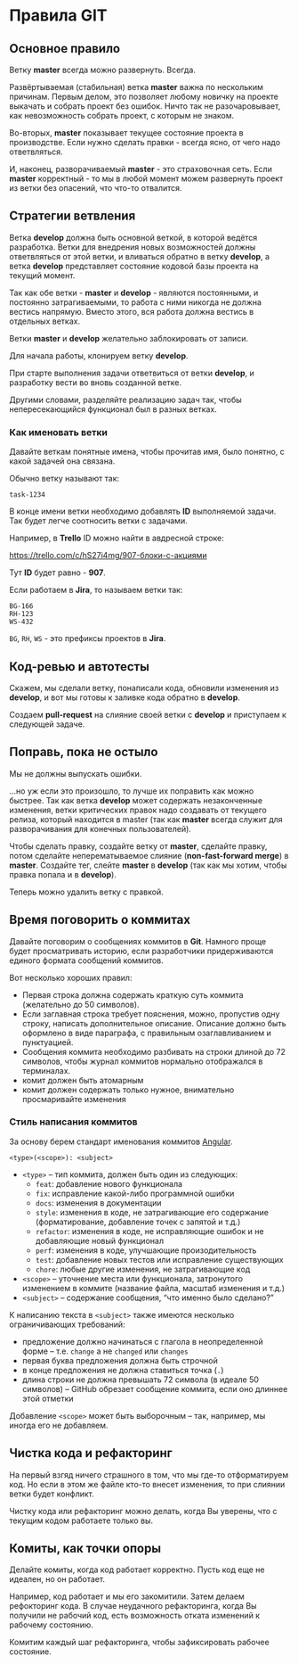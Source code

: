 Правила GIT
===

## Основное правило

Ветку __master__ всегда можно развернуть. Всегда.

Развёртываемая (стабильная) ветка __master__ важна по нескольким причинам. 
Первым делом, это позволяет любому новичку на проекте выкачать и собрать проект без ошибок. 
Ничто так не разочаровывает, как невозможность собрать проект, с которым не знаком.

Во-вторых, __master__ показывает текущее состояние проекта в производстве. 
Если нужно сделать правки - всегда ясно, от чего надо ответвляться.

И, наконец, разворачиваемый __master__ - это страховочная сеть. 
Если __master__ корректный - то мы в любой момент можем развернуть проект 
из ветки без опасений, что что-то отвалится.

## Стратегии ветвления

Ветка __develop__ должна быть основной веткой, в которой ведётся разработка. 
Ветки для внедрения новых возможностей должны ответвляться от этой ветки, 
и вливаться обратно в ветку __develop__, 
а ветка __develop__ представляет состояние кодовой базы проекта на текущий момент.

Так как обе ветки - __master__ и __develop__ - являются постоянными, 
и постоянно затрагиваемыми, то работа с ними никогда не должна вестись напрямую. 
Вместо этого, вся работа должна вестись в отдельных ветках.

Ветки __master__ и __develop__ желательно заблокировать от записи.

Для начала работы, клонируем ветку __develop__.

При старте выполнения задачи ответвиться от ветки __develop__, 
и разработку вести во вновь созданной ветке.

Другими словами, разделяйте реализацию задач так, 
чтобы непересекающийся функционал был в разных ветках.

### Как именовать ветки

Давайте веткам понятные имена, чтобы прочитав имя, 
было понятно, с какой задачей она связана.

Обычно ветку называют так: 

```
task-1234
```

В конце имени ветки необходимо добавлять **ID** выполняемой задачи.
Так будет легче соотносить ветки с задачами.

Например, в **Trello** ID можно найти в авдресной строке:

https://trello.com/c/hS27i4mg/907-блоки-с-акциями

Тут **ID** будет равно - **907**.

Если работаем в **Jira**, то называем ветки так:

```
BG-166
RH-123
WS-432
```

`BG`, `RH`, `WS` - это префиксы проектов в **Jira**.

## Код-ревью и автотесты

Скажем, мы сделали ветку, понаписали кода, обновили изменения из __develop__, 
и вот мы готовы к заливке кода обратно в __develop__.

Создаем __pull-request__ на слияние своей ветки с __develop__ и приступаем к следующей задаче.

## Поправь, пока не остыло

Мы не должны выпускать ошибки.

…но уж если это произошло, то лучше их поправить как можно быстрее. 
Так как ветка __develop__ может содержать незаконченные изменения, 
ветки критических правок надо создавать от текущего релиза, 
который находится в master (так как __master__ всегда служит 
для разворачивания для конечных пользователей).

Чтобы сделать правку, создайте ветку от __master__, сделайте правку, 
потом сделайте неперематываемое слияние (__non-fast-forward merge__) в __master__. 
Создайте тег, слейте __master__ в __develop__ (так как мы хотим, 
чтобы правка попала и в __develop__). 

Теперь можно удалить ветку с правкой.

## Время поговорить о коммитах

Давайте поговорим о сообщениях коммитов в __Git__. 
Намного проще будет просматривать историю, 
если разработчики придерживаются единого формата сообщений коммитов. 

Вот несколько хороших правил:

* Первая строка должна содержать краткую суть коммита 
(желательно до 50 символов).
* Если заглавная строка требует пояснения, можно, пропустив одну строку, 
написать дополнительное описание. 
Описание должно быть оформлено в виде параграфа, с правильным озаглавливанием и пунктуацией.
* Сообщения коммита необходимо разбивать на строки длиной до 72 символов, 
чтобы журнал коммитов нормально отображался в терминалах.
* комит должен быть атомарным
* комит должен содержать только нужное, внимательно просмаривайте изменения

### Стиль написания коммитов

За основу берем стандарт именования коммитов [Angular](https://github.com/angular/angular.js/blob/master/DEVELOPERS.md#-git-commit-guidelines).

	<type>(<scope>): <subject>

* `<type>` – тип коммита, должен быть один из следующих:
  * `feat`: добавление нового функционала
  * `fix`: исправление какой-либо программной ошибки
  * `docs`: изменения в документации
  * `style`: изменения в коде, не затрагивающие его содержание (форматирование, добавление точек с запятой и т.д.)
  * `refactor`: изменения в коде, не исправляющие ошибок и не добавляющие новый функционал
  * `perf`: изменения в коде, улучшающие произодительность
  * `test`: добавление новых тестов или исправление существующих
  * `chore`: любые другие изменения, не затрагивающие код
* `<scope>` – уточнение места или функционала, затронутого изменением в коммите (название файла, масштаб изменения и т.д.)
* `<subject>` – содержание сообщения, “что именно было сделано?”

К написанию текста в `<subject>` также имеются несколько ограничивающих требований:

* предложение должно начинаться с глагола в неопределенной форме – т.е. `change` а не `changed` или `changes`
* первая буква предложения должна быть строчной
* в конце предложения не должна ставиться точка (`.`)
* длина строки не должна превышать 72 символа (в идеале 50 символов) – GitHub обрезает сообщение коммита, если оно длиннее этой отметки

Добавление `<scope>` может быть выборочным – так, например, мы иногда его не добавляем.

## Чистка кода и рефакторинг

На первый взгяд ничего страшного в том, что мы где-то отформатируем код.
Но если в этом же файле кто-то внесет изменения, 
то при слиянии ветки будет конфликт.

Чистку кода или рефакторинг можно делать, когда Вы уверены, 
что с текущим кодом работаете только вы.

## Комиты, как точки опоры

Делайте комиты, когда код работает корректно.
Пусть код еще не идеален, но он работает.

Например, код работает и мы его закомитили.
Затем делаем рефокторинг кода.
В случае неудачного рефакторинга, когда Вы получили не рабочий код, 
есть возможность отката изменений к рабочему состоянию.

Комитим каждый шаг рефакторинга, чтобы зафиксировать рабочее состояние.
